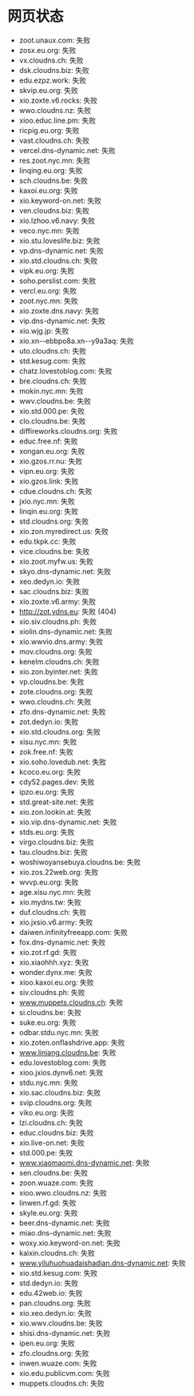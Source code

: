 # 网页状态
- zoot.unaux.com: 失败
- zosx.eu.org: 失败
- vx.cloudns.ch: 失败
- dsk.cloudns.biz: 失败
- edu.ezpz.work: 失败
- skvip.eu.org: 失败
- xio.zoxte.v6.rocks: 失败
- wwo.cloudns.nz: 失败
- xioo.educ.line.pm: 失败
- ricpig.eu.org: 失败
- vast.cloudns.ch: 失败
- vercel.dns-dynamic.net: 失败
- res.zoot.nyc.mn: 失败
- linqing.eu.org: 失败
- sch.cloudns.be: 失败
- kaxoi.eu.org: 失败
- xio.keyword-on.net: 失败
- ven.cloudns.biz: 失败
- xio.lzhoo.v6.navy: 失败
- veco.nyc.mn: 失败
- xio.stu.loveslife.biz: 失败
- vp.dns-dynamic.net: 失败
- xio.std.cloudns.ch: 失败
- vipk.eu.org: 失败
- soho.perslist.com: 失败
- vercl.eu.org: 失败
- zoot.nyc.mn: 失败
- xio.zoxte.dns.navy: 失败
- vip.dns-dynamic.net: 失败
- xio.wjg.jp: 失败
- xio.xn--ebbpo8a.xn--y9a3aq: 失败
- uto.cloudns.ch: 失败
- std.kesug.com: 失败
- chatz.lovestoblog.com: 失败
- bre.cloudns.ch: 失败
- mokin.nyc.mn: 失败
- wwv.cloudns.be: 失败
- xio.std.000.pe: 失败
- clo.cloudns.be: 失败
- diffireworks.cloudns.org: 失败
- educ.free.nf: 失败
- xongan.eu.org: 失败
- xio.gzos.rr.nu: 失败
- vipn.eu.org: 失败
- xio.gzos.link: 失败
- cdue.cloudns.ch: 失败
- jxio.nyc.mn: 失败
- linqin.eu.org: 失败
- std.cloudns.org: 失败
- xio.zon.myredirect.us: 失败
- edu.tkpk.cc: 失败
- vice.cloudns.be: 失败
- xio.zoot.myfw.us: 失败
- skyo.dns-dynamic.net: 失败
- xeo.dedyn.io: 失败
- sac.cloudns.biz: 失败
- xio.zoxte.v6.army: 失败
- http://zot.ydns.eu: 失败 (404)
- xio.siv.cloudns.ph: 失败
- xiolin.dns-dynamic.net: 失败
- xio.wwvio.dns.army: 失败
- mov.cloudns.org: 失败
- kenelm.cloudns.ch: 失败
- xio.zon.byinter.net: 失败
- vp.cloudns.be: 失败
- zote.cloudns.org: 失败
- wwo.cloudns.ch: 失败
- zfo.dns-dynamic.net: 失败
- zot.dedyn.io: 失败
- xio.std.cloudns.org: 失败
- xisu.nyc.mn: 失败
- zok.free.nf: 失败
- xio.soho.lovedub.net: 失败
- kcoco.eu.org: 失败
- cdy52.pages.dev: 失败
- ipzo.eu.org: 失败
- std.great-site.net: 失败
- xio.zon.lookin.at: 失败
- xio.vip.dns-dynamic.net: 失败
- stds.eu.org: 失败
- virgo.cloudns.biz: 失败
- tau.cloudns.biz: 失败
- woshiwoyansebuya.cloudns.be: 失败
- xio.zos.22web.org: 失败
- wvvp.eu.org: 失败
- age.xisu.nyc.mn: 失败
- xio.mydns.tw: 失败
- duf.cloudns.ch: 失败
- xio.jxsio.v6.army: 失败
- daiwen.infinityfreeapp.com: 失败
- fox.dns-dynamic.net: 失败
- xio.zot.rf.gd: 失败
- xio.xiaohhh.xyz: 失败
- wonder.dynx.me: 失败
- xioo.kaxoi.eu.org: 失败
- siv.cloudns.ph: 失败
- www.muppets.cloudns.ch: 失败
- si.cloudns.be: 失败
- suke.eu.org: 失败
- odbar.stdu.nyc.mn: 失败
- xio.zoten.onflashdrive.app: 失败
- www.liniang.cloudns.be: 失败
- edu.lovestoblog.com: 失败
- xioo.jxios.dynv6.net: 失败
- stdu.nyc.mn: 失败
- xio.sac.cloudns.biz: 失败
- svip.cloudns.org: 失败
- viko.eu.org: 失败
- lzi.cloudns.ch: 失败
- educ.cloudns.biz: 失败
- xio.live-on.net: 失败
- std.000.pe: 失败
- www.xiaomaomi.dns-dynamic.net: 失败
- sen.cloudns.be: 失败
- zoon.wuaze.com: 失败
- xioo.wwo.cloudns.nz: 失败
- linwen.rf.gd: 失败
- skyle.eu.org: 失败
- beer.dns-dynamic.net: 失败
- miao.dns-dynamic.net: 失败
- woxy.xio.keyword-on.net: 失败
- kaixin.cloudns.ch: 失败
- www.yiluhuohuadaishadian.dns-dynamic.net: 失败
- xio.std.kesug.com: 失败
- std.dedyn.io: 失败
- edu.42web.io: 失败
- pan.cloudns.org: 失败
- xio.xeo.dedyn.io: 失败
- xio.wwv.cloudns.be: 失败
- shisi.dns-dynamic.net: 失败
- ipen.eu.org: 失败
- zfo.cloudns.org: 失败
- inwen.wuaze.com: 失败
- xio.edu.publicvm.com: 失败
- muppets.cloudns.ch: 失败
